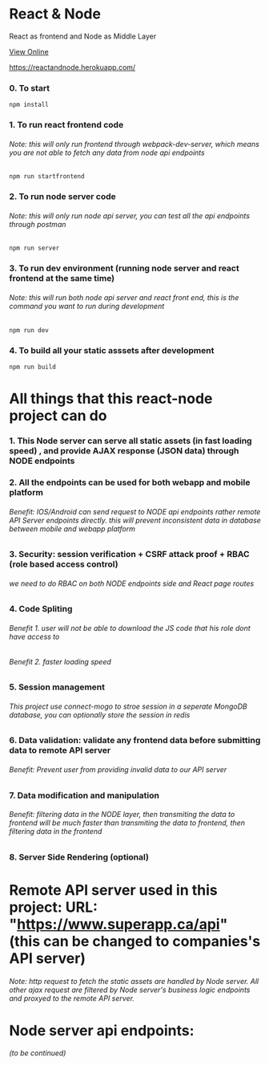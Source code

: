 # React & Node

React as frontend and Node as Middle Layer

[View Online](https://reactandnode.herokuapp.com/)

https://reactandnode.herokuapp.com/

### 0. To start

```
npm install
```

### 1. To run react frontend code

###### Note: this will only run frontend through webpack-dev-server, which means you are not able to fetch any data from node api endpoints

```
npm run startfrontend
```

### 2. To run node server code

###### Note: this will only run node api server, you can test all the api endpoints through postman

```
npm run server
```

### 3. To run dev environment (running node server and react frontend at the same time)

###### Note: this will run both node api server and react front end, this is the command you want to run during development

```
npm run dev
```

### 4. To build all your static asssets after development


```
npm run build
```

# All things that this react-node project can do

### 1. This Node server can serve all static assets (in fast loading speed) , and provide AJAX response (JSON data) through NODE endpoints

### 2. All the endpoints can be used for both webapp and mobile platform

###### Benefit: IOS/Android can send request to NODE api endpoints rather remote API Server endpoints directly. this will prevent inconsistent data in database between mobile and webapp platform

### 3. Security: session verification + CSRF attack proof + RBAC (role based access control)

###### we need to do RBAC on both NODE endpoints side and React page routes

### 4. Code Spliting

###### Benefit 1. user will not be able to download the JS code that his role dont have access to

###### Benefit 2. faster loading speed

### 5. Session management

###### This project use connect-mogo to stroe session in a seperate MongoDB database, you can optionally store the session in redis

### 6. Data validation: validate any frontend data before submitting data to remote API server

###### Benefit: Prevent user from providing invalid data to our API server

### 7. Data modification and manipulation

###### Benefit: filtering data in the NODE layer, then transmiting the data to frontend will be much faster than transmiting the data to frontend, then filtering data in the frontend

### 8. Server Side Rendering (optional)





# Remote API server used in this project: URL: "https://www.superapp.ca/api" (this can be changed to companies's API server)
###### Note: http request to fetch the static assets are handled by Node server. All other ajax request are filtered by Node server's business logic endpoints and proxyed to the remote API server.




# Node server api endpoints: 
###### (to be continued)
